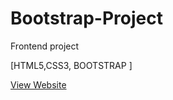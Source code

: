 # Bootstrap-Project
Frontend project 

[HTML5,CSS3, BOOTSTRAP ]

[View Website](https://favbondi.netlify.app/)
